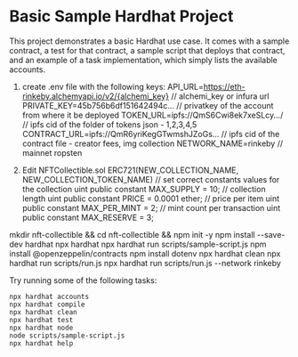 # Basic Sample Hardhat Project

This project demonstrates a basic Hardhat use case. It comes with a sample contract, a test for that contract, a sample script that deploys that contract, and an example of a task implementation, which simply lists the available accounts.

1. create .env file with the following keys:
API_URL=https://eth-rinkeby.alchemyapi.io/v2/{alchemi_key} // alchemi_key or infura url
PRIVATE_KEY=45b756b6df151642494c... // privatkey of the account from where it be deployed
TOKEN_URL=ipfs://QmS6Cwi8ek7xeSLcy.../    // ipfs cid of the folder of tokens json  - 1,2,3,4,5
CONTRACT_URL=ipfs://QmR6yriKegGTwmshJZoGs...   // ipfs cid of the contract file - creator fees, img collection
NETWORK_NAME=rinkeby    // mainnet ropsten


2. Edit NFTCollectible.sol 
    ERC721(NEW_COLLECTION_NAME, NEW_COLLECTION_TOKEN_NAME)
    // set correct constants values for the collection
  uint public constant MAX_SUPPLY = 10; // collection length
    uint public constant PRICE = 0.0001 ether;    // price per item
    uint public constant MAX_PER_MINT = 2;  // mint count per transaction 
    uint public constant MAX_RESERVE = 3;

mkdir nft-collectible && cd nft-collectible && npm init -y
npm install --save-dev hardhat
npx hardhat
npx hardhat run scripts/sample-script.js
npm install @openzeppelin/contracts
npm install dotenv
npx hardhat clean 
npx hardhat run scripts/run.js
npx hardhat run scripts/run.js --network rinkeby

Try running some of the following tasks:

```shell
npx hardhat accounts
npx hardhat compile
npx hardhat clean
npx hardhat test
npx hardhat node
node scripts/sample-script.js
npx hardhat help
```
